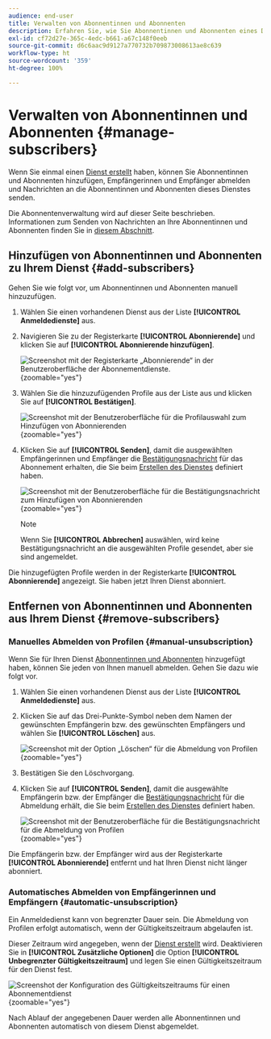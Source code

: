 ```yaml
---
audience: end-user
title: Verwalten von Abonnentinnen und Abonnenten
description: Erfahren Sie, wie Sie Abonnentinnen und Abonnenten eines Dienstes i Adobe Campaign Web verwalten und wie Sie an sie versenden.
exl-id: cf72d27e-365c-4edc-b661-a67c148f0eeb
source-git-commit: d6c6aac9d9127a770732b709873008613ae8c639
workflow-type: ht
source-wordcount: '359'
ht-degree: 100%

---
```


# Verwalten von Abonnentinnen und Abonnenten {#manage-subscribers}

Wenn Sie einmal einen [Dienst erstellt](manage-services.md#create-service) haben, können Sie Abonnentinnen und Abonnenten hinzufügen, Empfängerinnen und Empfänger abmelden und Nachrichten an die Abonnentinnen und Abonnenten dieses Dienstes senden.

Die Abonnentenverwaltung wird auf dieser Seite beschrieben. Informationen zum Senden von Nachrichten an Ihre Abonnentinnen und Abonnenten finden Sie in [diesem Abschnitt](../msg/send-to-subscribers.md).

## Hinzufügen von Abonnentinnen und Abonnenten zu Ihrem Dienst {#add-subscribers}

Gehen Sie wie folgt vor, um Abonnentinnen und Abonnenten manuell hinzuzufügen.

1. Wählen Sie einen vorhandenen Dienst aus der Liste **[!UICONTROL Anmeldedienste]** aus.

1. Navigieren Sie zu der Registerkarte **[!UICONTROL Abonnierende]** und klicken Sie auf **[!UICONTROL Abonnierende hinzufügen]**.

   ![Screenshot mit der Registerkarte „Abonnierende“ in der Benutzeroberfläche der Abonnementdienste.](assets/service-subscribers-tab.png){zoomable="yes"}

1. Wählen Sie die hinzuzufügenden Profile aus der Liste aus und klicken Sie auf **[!UICONTROL Bestätigen]**.

   ![Screenshot mit der Benutzeroberfläche für die Profilauswahl zum Hinzufügen von Abonnierenden](assets/service-subscribers-select-profiles.png){zoomable="yes"}

1. Klicken Sie auf **[!UICONTROL Senden]**<!--if you click cancel, does it mean that no message is sent but recipients are still subscribed, or they are not subscribed? it's 2 different actions in the console)-->, damit die ausgewählten Empfängerinnen und Empfänger die [Bestätigungsnachricht](manage-services.md#create-confirmation-message) für das Abonnement erhalten, die Sie beim [Erstellen des Dienstes](manage-services.md#create-service) definiert haben.

   ![Screenshot mit der Benutzeroberfläche für die Bestätigungsnachricht zum Hinzufügen von Abonnierenden](assets/service-subscribers-confirmation-msg.png){zoomable="yes"}

   >[!NOTE]
   >
   >Wenn Sie **[!UICONTROL Abbrechen]** auswählen, wird keine Bestätigungsnachricht an die ausgewählten Profile gesendet, aber sie sind angemeldet.

Die hinzugefügten Profile werden in der Registerkarte **[!UICONTROL Abonnierende]** angezeigt. Sie haben jetzt Ihren Dienst abonniert.

## Entfernen von Abonnentinnen und Abonnenten aus Ihrem Dienst {#remove-subscribers}

### Manuelles Abmelden von Profilen {#manual-unsubscription}

Wenn Sie für Ihren Dienst [Abonnentinnen und Abonnenten](#add-subscribers) hinzugefügt haben, können Sie jeden von Ihnen manuell abmelden. Gehen Sie dazu wie folgt vor.

1. Wählen Sie einen vorhandenen Dienst aus der Liste **[!UICONTROL Anmeldedienste]** aus.

1. Klicken Sie auf das Drei-Punkte-Symbol neben dem Namen der gewünschten Empfängerin bzw. des gewünschten Empfängers und wählen Sie **[!UICONTROL Löschen]** aus.

   ![Screenshot mit der Option „Löschen“ für die Abmeldung von Profilen](assets/service-subscribers-delete.png){zoomable="yes"}

1. Bestätigen Sie den Löschvorgang.

1. Klicken Sie auf **[!UICONTROL Senden]**, damit die ausgewählte Empfängerin bzw. der Empfänger die [Bestätigungsnachricht](manage-services.md#create-confirmation-message) für die Abmeldung erhält, die Sie beim [Erstellen des Dienstes](manage-services.md#create-service) definiert haben.

   ![Screenshot mit der Benutzeroberfläche für die Bestätigungsnachricht für die Abmeldung von Profilen](assets/service-subscribers-delete-confirmation.png){zoomable="yes"}

Die Empfängerin bzw. der Empfänger wird aus der Registerkarte **[!UICONTROL Abonnierende]** entfernt und hat Ihren Dienst nicht länger abonniert.

### Automatisches Abmelden von Empfängerinnen und Empfängern {#automatic-unsubscription}

Ein Anmeldedienst kann von begrenzter Dauer sein. Die Abmeldung von Profilen erfolgt automatisch, wenn der Gültigkeitszeitraum abgelaufen ist.

Dieser Zeitraum wird angegeben, wenn der [Dienst erstellt](manage-services.md#create-service) wird. Deaktivieren Sie in **[!UICONTROL Zusätzliche Optionen]** die Option **[!UICONTROL Unbegrenzter Gültigkeitszeitraum]** und legen Sie einen Gültigkeitszeitraum für den Dienst fest.

![Screenshot der Konfiguration des Gültigkeitszeitraums für einen Abonnementdienst](assets/service-create-validity-period.png){zoomable="yes"}

Nach Ablauf der angegebenen Dauer werden alle Abonnentinnen und Abonnenten automatisch von diesem Dienst abgemeldet.